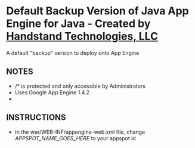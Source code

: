 # Default Backup Version of Java App Engine for Java - Created by [Handstand Technologies, LLC](http://handstandtech.com)

A default "backup" version to deploy onto App Engine

## NOTES

- /* is protected and only accessible by Administrators
- Uses Google App Engine 1.4.2
- 

## INSTRUCTIONS

- In the war/WEB-INF/appengine-web.xml file, change *APPSPOT_NAME_GOES_HERE* to your appspot id